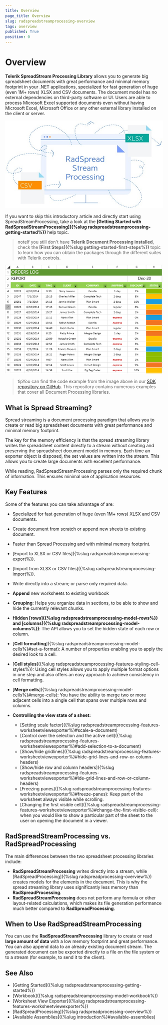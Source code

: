 ```yaml
---
title: Overview
page_title: Overview
slug: radspreadstreamprocessing-overview
tags: overview
published: True
position: 0
---
```


# Overview

**Telerik SpreadStream Processing Library** allows you to generate big spreadsheet documents with great performance and minimal memory footprint in your .NET applications, specialized for fast generation of huge (even 1M+ rows) XLSX and CSV documents. The document model has no external dependencies on third-party software or UI. Users are able to process Microsoft Excel supported documents even without having Microsoft Excel, Microsoft Office or any other external library installed on the client or server. 

![SpreadStreamProcessing](images/spread-stream-processing-overview.jpg)  

If you want to skip this introductory article and directly start using SpreadStreamProcessing, take a look at the **[Getting Started with RadSpreadStreamProcessing]({%slug radspreadstreamprocessing-getting-started%})** help topic.

>noteIf you still don't have **Telerik Document Processing installed**, check the **[First Steps]({%slug getting-started-first-steps%})** topic to learn how you can obtain the packages through the different suites with Telerik controls.

![](images/SpreadStreamProcessing-Overview_01.png)

>tipYou can find the code example from the image above in our [SDK repository on GitHub](https://github.com/telerik/document-processing-sdk/tree/master/SpreadStreamProcessing/GenerateDocument). This repository contains numerous examples that cover all Document Processing libraries.


## What is Spread Streaming?

Spread streaming is a document processing paradigm that allows you to create or read big spreadsheet documents with great performance and minimal memory footprint. 

The key for the memory efficiency is that the spread streaming library writes the spreadsheet content directly to a stream without creating and preserving the spreadsheet document model in memory. Each time an exporter object is disposed, the set values are written into the stream. This allows you to create large documents with excellent performance.

While reading, RadSpreadStreamProcessing parses only the required chunk of information. This ensures minimal use of application resources. 

## Key Features 

Some of the features you can take advantage of are:

* Specialized for fast generation of huge (even 1M+ rows) XLSX and CSV documents.

* Create document from scratch or append new sheets to existing document.

* Faster than Spread Processing and with minimal memory footprint.

* [Export to XLSX or CSV files]({%slug radspreadstreamprocessing-export%}).

* [Import from XLSX or CSV files]({%slug radspreadstreamprocessing-import%}). 

* Write directly into a stream; or parse only required data.

* **Append** new worksheets to existing workbook

* **Grouping**: Helps you organize data in sections, to be able to show and hide the currently relevant chunks.

* **Hidden [rows]({%slug radspreadstreamprocessing-model-rows%}) and [columns]({%slug radspreadstreamprocessing-model-columns%})**: The API allows you to set the hidden state of each row or column.

* [**Cell formatting**]({%slug radspreadstreamprocessing-model-cells%}#set-a-format): A number of properties enabling you to apply the desired look to a cell.

* [**Cell styles**]({%slug radspreadstreamprocessing-features-styling-cell-styles%}): Using cell styles allows you to apply multiple format options in one step and also offers an easy approach to achieve consistency in cell formatting.

* [**Merge cells**]({%slug radspreadstreamprocessing-model-cells%}#merge-cells): You have the ability to merge two or more adjacent cells into a single cell that spans over multiple rows and columns.

* **Controlling the view state of a sheet:**
	* [Setting scale factor]({%slug radspreadstreamprocessing-features-worksheetviewexporter%}#scale-a-document)
	* [Control over the selection and the active cell]({%slug radspreadstreamprocessing-features-worksheetviewexporter%}#add-selection-to-a-document)
	* [Show/hide gridlines]({%slug radspreadstreamprocessing-features-worksheetviewexporter%}#hide-grid-lines-and-row-or-column-headers)
	* [Show/hide row and column headers]({%slug radspreadstreamprocessing-features-worksheetviewexporter%}#ide-grid-lines-and-row-or-column-headers)
	* [Freezing panes]({%slug radspreadstreamprocessing-features-worksheetviewexporter%}#freeze-panes): Keep part of the worksheet always visible while scrolling.
	* [Changing the first visible cell]({%slug radspreadstreamprocessing-features-worksheetviewexporter%}#change-the-first-visible-cell): when you would like to show a particular part of the sheet to the user on opening the document in a viewer.
	

## RadSpreadStreamProcessing vs. RadSpreadProcessing

The main differences between the two spreadsheet processing libraries include:

* __RadSpreadStreamProcessing__ writes directly into a stream, while [RadSpreadProcessing]({%slug radspreadprocessing-overview%}) creates models for the elements in the document. This is why the spread streaming library uses significantly less memory than __RadSpreadProcessing__.
* __RadSpreadStreamProcessing__ does not perform any formula or other layout-related calculations, which makes its file generation performance much better compared to __RadSpreadProcessing__.

## When to Use RadSpreadStreamProcessing

You can use the __RadSpreadStreamProcessing__ library to create or read __large amount of data__ with a low memory footprint and great performance. You can also append data to an already existing document stream. The generated document can be exported directly to a file on the file system or to a stream (for example, to send it to the client).

## See Also

* [Getting Started]({%slug radspreadstreamprocessing-getting-started%})
* [Workbook]({%slug radspreadstreamprocessing-model-workbook%})
* [Worksheet View Exporter]({%slug radspreadstreamprocessing-features-worksheetviewexporter%})
* [RadSpreadProcessing]({%slug radspreadprocessing-overview%})
* [Available Assemblies]({%slug introduction%}#available-assemblies)
